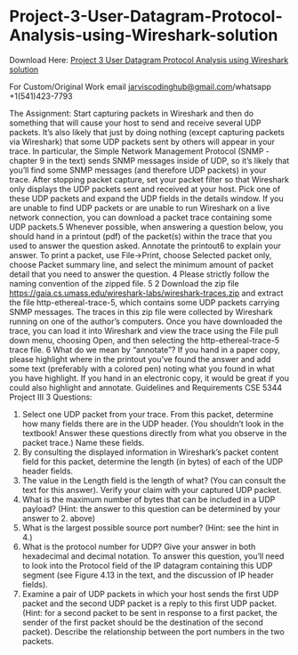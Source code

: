 # Project-3-User-Datagram-Protocol-Analysis-using-Wireshark-solution

Download Here: [Project 3 User Datagram Protocol Analysis using Wireshark solution](https://jarviscodinghub.com/assignment/project-3-user-datagram-protocol-analysis-using-wireshark-solution/)

For Custom/Original Work email jarviscodinghub@gmail.com/whatsapp +1(541)423-7793

The Assignment:
Start capturing packets in Wireshark and then do something that will cause your host to send
and receive several UDP packets. It’s also likely that just by doing nothing (except capturing
packets via Wireshark) that some UDP packets sent by others will appear in your trace. In
particular, the Simple Network Management Protocol (SNMP -chapter 9 in the text) sends
SNMP messages inside of UDP, so it’s likely that you’ll find some SNMP messages (and
therefore UDP packets) in your trace.
After stopping packet capture, set your packet filter so that Wireshark only displays the
UDP packets sent and received at your host. Pick one of these UDP packets and expand the
UDP fields in the details window. If you are unable to find UDP packets or are unable to run
Wireshark on a live network connection, you can download a packet trace containing some
UDP packets.5
Whenever possible, when answering a question below, you should hand in a printout (pdf)
of the packet(s) within the trace that you used to answer the question asked. Annotate the
printout6 to explain your answer. To print a packet, use File->Print, choose Selected packet
only, choose Packet summary line, and select the minimum amount of packet detail that you
need to answer the question.
4 Please strictly follow the naming convention of the zipped file.
5 2
Download the zip file https://gaia.cs.umass.edu/wireshark-labs/wireshark-traces.zip and extract the file http-ethereal-trace-5,
which contains some UDP packets carrying SNMP messages. The traces in this zip file were collected by Wireshark running on
one of the author’s computers. Once you have downloaded the trace, you can load it into Wireshark and view the trace using the
File pull down menu, choosing Open, and then selecting the http-ethereal-trace-5 trace file.
6 What do we mean by “annotate”? If you hand in a paper copy, please highlight where in the printout you’ve
found the answer and add some text (preferably with a colored pen) noting what you found in what you have
highlight. If you hand in an electronic copy, it would be great if you could also highlight and annotate.
Guidelines and Requirements CSE 5344 Project III
3
Questions:
1. Select one UDP packet from your trace. From this packet, determine how many fields
there are in the UDP header. (You shouldn’t look in the textbook! Answer these questions
directly from what you observe in the packet trace.) Name these fields.
2. By consulting the displayed information in Wireshark’s packet content field for this
packet, determine the length (in bytes) of each of the UDP header fields.
3. The value in the Length field is the length of what? (You can consult the text for this
answer). Verify your claim with your captured UDP packet.
4. What is the maximum number of bytes that can be included in a UDP payload? (Hint:
the answer to this question can be determined by your answer to 2. above)
5. What is the largest possible source port number? (Hint: see the hint in 4.)
6. What is the protocol number for UDP? Give your answer in both hexadecimal and
decimal notation. To answer this question, you’ll need to look into the Protocol field of
the IP datagram containing this UDP segment (see Figure 4.13 in the text, and the
discussion of IP header fields).
7. Examine a pair of UDP packets in which your host sends the first UDP packet and the
second UDP packet is a reply to this first UDP packet. (Hint: for a second packet to be
sent in response to a first packet, the sender of the first packet should be the destination
of the second packet). Describe the relationship between the port numbers in the two
packets.



